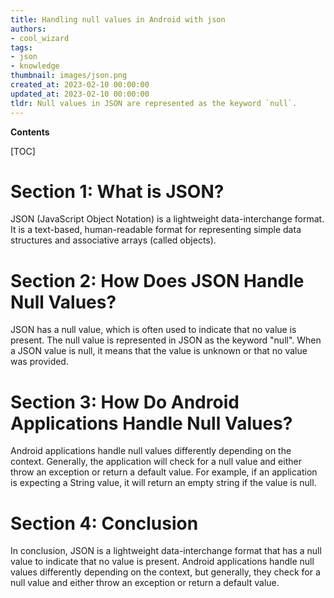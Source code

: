 ```yaml
---
title: Handling null values in Android with json
authors:
- cool_wizard
tags:
- json
- knowledge
thumbnail: images/json.png
created_at: 2023-02-10 00:00:00
updated_at: 2023-02-10 00:00:00
tldr: Null values in JSON are represented as the keyword `null`.
---
```


**Contents**

[TOC]

# Section 1: What is JSON?
JSON (JavaScript Object Notation) is a lightweight data-interchange format. It is a text-based, human-readable format for representing simple data structures and associative arrays (called objects).

# Section 2: How Does JSON Handle Null Values?
JSON has a null value, which is often used to indicate that no value is present. The null value is represented in JSON as the keyword "null". When a JSON value is null, it means that the value is unknown or that no value was provided.

# Section 3: How Do Android Applications Handle Null Values?
Android applications handle null values differently depending on the context. Generally, the application will check for a null value and either throw an exception or return a default value. For example, if an application is expecting a String value, it will return an empty string if the value is null.

# Section 4: Conclusion
In conclusion, JSON is a lightweight data-interchange format that has a null value to indicate that no value is present. Android applications handle null values differently depending on the context, but generally, they check for a null value and either throw an exception or return a default value.
